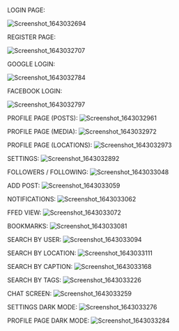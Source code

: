 LOGIN PAGE:

![Screenshot_1643032694](https://user-images.githubusercontent.com/51164676/150798688-12ed2762-f25f-42c8-9e00-3ff94438ec00.png)


REGISTER PAGE:

![Screenshot_1643032707](https://user-images.githubusercontent.com/51164676/150798943-60c0b444-95ab-4a93-8326-77f0ae9be4a0.png)


GOOGLE LOGIN:

![Screenshot_1643032784](https://user-images.githubusercontent.com/51164676/150798952-5fc5e8f5-cb20-49cd-a533-29886572fdc8.png)


FACEBOOK LOGIN:

![Screenshot_1643032797](https://user-images.githubusercontent.com/51164676/150798960-90ef1106-cb2d-483f-a07d-417fb2a969da.png)


PROFILE PAGE (POSTS):
![Screenshot_1643032961](https://user-images.githubusercontent.com/51164676/150821227-08dd2ea3-528c-4cb2-9bfc-625fa058b0e4.png)


PROFILE PAGE (MEDIA):
![Screenshot_1643032972](https://user-images.githubusercontent.com/51164676/150821435-9cadd51b-6ff1-4f92-a784-f0cd46f68e73.png)


PROFILE PAGE (LOCATIONS):
![Screenshot_1643032973](https://user-images.githubusercontent.com/51164676/150821461-750ca0f5-ecd8-47ee-8c78-af2b195b7ce1.png)


SETTINGS:
![Screenshot_1643032892](https://user-images.githubusercontent.com/51164676/150821494-8f6cb142-6bc1-46e6-a36d-1f652f98d1bf.png)



FOLLOWERS / FOLLOWING:
![Screenshot_1643033048](https://user-images.githubusercontent.com/51164676/150821575-d799678f-4809-4142-b946-2b825ddbf273.png)


ADD POST:
![Screenshot_1643033059](https://user-images.githubusercontent.com/51164676/150821621-e717d1c9-65a4-46bd-b9aa-b70f4411db17.png)


NOTIFICATIONS:
![Screenshot_1643033062](https://user-images.githubusercontent.com/51164676/150821668-ca8de037-f35a-4052-9f09-eff9bb1efb8c.png)


FFED VIEW:
![Screenshot_1643033072](https://user-images.githubusercontent.com/51164676/150821723-966315bd-3b65-4f66-862d-a88bbe84742a.png)


BOOKMARKS:
![Screenshot_1643033081](https://user-images.githubusercontent.com/51164676/150821752-1c23d423-1820-4ef5-8f22-29bc2a6f7360.png)


SEARCH BY USER:
![Screenshot_1643033094](https://user-images.githubusercontent.com/51164676/150821834-5c2df2e2-c499-4d4b-b312-76614b920aa6.png)


SEARCH BY LOCATION:
![Screenshot_1643033111](https://user-images.githubusercontent.com/51164676/150821964-89e47759-37a7-47e9-bd31-ff96429163f1.png)


SEARCH BY CAPTION:
![Screenshot_1643033168](https://user-images.githubusercontent.com/51164676/150821984-02621c0d-78b5-4a85-a18f-5f7b9eb36bef.png)


SEARCH BY TAGS:
![Screenshot_1643033226](https://user-images.githubusercontent.com/51164676/150821995-7e1e6e1e-4c35-4297-909b-cd38626c8f39.png)


CHAT SCREEN:
![Screenshot_1643033259](https://user-images.githubusercontent.com/51164676/150822033-2ae40147-669b-4f48-bfc8-67f20a233211.png)


SETTINGS DARK MODE:
![Screenshot_1643033276](https://user-images.githubusercontent.com/51164676/150822131-ee979484-4322-43e6-990c-7161f22caa5d.png)


PROFILE PAGE DARK MODE:
![Screenshot_1643033284](https://user-images.githubusercontent.com/51164676/150822192-b6055dec-9e47-4730-902e-b336405db5db.png)

